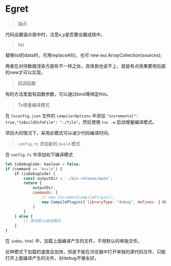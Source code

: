 # Egret

> 锚点

代码设置锚点居中时，注意x,y是否要设置成居中。

> list

替换list的data时，可用replaceAll()，也可 new eui.ArrayCollection(sources);

两者在对待数据渲染方面有不一样之处，具体我也说不上，就是有点效果要用后面的new才可以实现。

> 回调函数

有的方法里面有函数参数，可以通过bind等绑定this。

> Ts增量编译模式

在 `tsconfig.json` 文件的 `compilerOptions` 中添加 `"incremental": true,"tsBuildInfoFile": "./file"`。然后使用 `tsc -w` 启动增量编译模式。

项目大的情况下，采用此模式可以减少代码编译时间。

> `config.ts` 添加新的 `build` 模式

在 `config.ts` 中添加如下编译模式

```javascript
let isDebugCode: boolean = false;
if (command == 'build') {
    if (isDebugCode) {
        const outputDir = './bin-release/main';
        return {
            outputDir,
            commands: [
                // new IncrementCompilePlugin(),
                new CompilePlugin({ libraryType: "debug", defines: { DEBUG: true, RELEASE: false } }),
            ]
        }
    } else {
        // 其他默认编译模式
    }
}
```

在 `index.html` 中，加载上面编译产生的文件，不用默认的单独文件。

此种模式下加载的速度会加快，但是不能在浏览器中打开单独的源代码文件，只能打开上面编译产生的文件，对debug不够友好。
